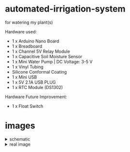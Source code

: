 # automated-irrigation-system
 for watering my plant(s)
 
 Hardware used: 
 - 1 x Arduino Nano Board
 - 1 x Breadboard
 - 1 x Channel 5V Relay Module
 - 1 x Capacitive Soil Moisture Sensor 
 - 1 x Mini Water Pump | DC Voltage: 3-5 V
 - 1 x Vinyl Tubing
 - Silicone Conformal Coating
 - 1 x Mini USB
 - 1 x 5V 2.1A USB PLUG
 - 1 x RTC Module (DS1302)
 
 
Hardware Future Improvement:
- 1 x Float Switch

# images
<details>
<summary>schematic</summary>
<img src="https://user-images.githubusercontent.com/25938766/128617806-8a0c867f-0fa3-43b2-9e85-f3f00b7a73f5.png" width="600">
</details>
<details>
<summary>real image</summary>
<img src="https://user-images.githubusercontent.com/25938766/128618126-92a28ddb-28a6-45ed-a53b-b47e7f94f163.jpg" width="600">
</details>






